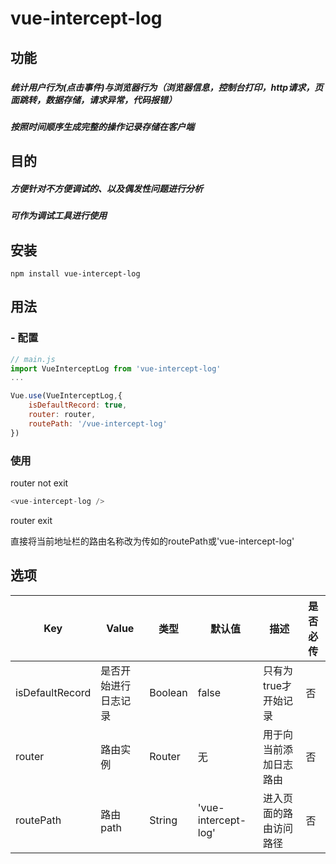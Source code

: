 # vue-intercept-log

## 功能 
### 

##### 统计用户行为(点击事件)与浏览器行为（浏览器信息，控制台打印，http请求，页面跳转，数据存储，请求异常，代码报错）
##### 按照时间顺序生成完整的操作记录存储在客户端

## 目的

##### 方便针对不方便调试的、以及偶发性问题进行分析

##### 可作为调试工具进行使用



## 安装
```
npm install vue-intercept-log
```

## 用法
### - 配置
```js
// main.js
import VueInterceptLog from 'vue-intercept-log'
...

Vue.use(VueInterceptLog,{
    isDefaultRecord: true,
    router: router,
    routePath: '/vue-intercept-log'
})
```

### 使用
router not exit
```js
<vue-intercept-log />
```

router exit

直接将当前地址栏的路由名称改为传如的routePath或'vue-intercept-log'

## 选项

| Key | Value | 类型 | 默认值 | 描述 | 是否必传 |
| --- | --- | --- | --- | --- | --- |
|isDefaultRecord|是否开始进行日志记录|Boolean|false|只有为true才开始记录| 否 |
| router | 路由实例 | Router | 无 | 用于向当前添加日志路由 | 否 |
| routePath | 路由path | String | 'vue-intercept-log' | 进入页面的路由访问路径 | 否 |

